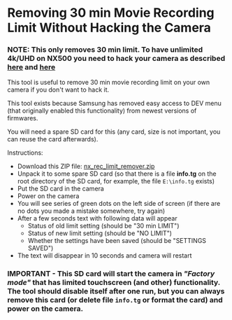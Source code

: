 # Removing 30 min Movie Recording Limit Without Hacking the Camera

### NOTE: This only removes 30 min limit. To have unlimited 4k/UHD on NX500 you need to hack your camera as described [here](https://github.com/ottokiksmaler/nx500_nx1_modding/tree/master/nx-on-wake) and [here](https://github.com/ottokiksmaler/nx500_nx1_modding/tree/master/video-bitrate-mods/nx-patch)

This tool is useful to remove 30 min movie recording limit on your own camera if you don't want to hack it.

This tool exists because Samsung has removed easy access to DEV menu (that originally enabled this functionality) from newest versions of firmwares.

You will need a spare SD card for this (any card, size is not important, you can reuse the card afterwards).

Instructions:
  - Download this ZIP file: [nx_rec_limit_remover.zip](https://github.com/ottokiksmaler/nx500_nx1_modding/blob/master/nx_rec_limit_remover.zip?raw=true)
  - Unpack it to some spare SD card (so that there is a file **info.tg** on the root directory of the SD card, for example, the file ```E:\info.tg``` exists)
  - Put the SD card in the camera
  - Power on the camera
  - You will see series of green dots on the left side of screen (if there are no dots you made a mistake somewhere, try again)
  - After a few seconds text with following data will appear
    - Status of old limit setting (should be "30 min LIMIT")
    - Status of new limit setting (should be "NO LIMIT")
    - Whether the settings have been saved (should be "SETTINGS SAVED")
  - The text will disappear in 10 seconds and camera will restart

### IMPORTANT - This SD card will start the camera in *"Factory mode"* that has limited touchscreen (and other) functionality. The tool should disable itself after one run, but you can always remove this card (or delete file ```info.tg``` or format the card) and power on the camera.
